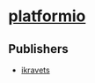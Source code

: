 # [platformio](https://pypi.org/project/platformio)



## Publishers
- [ikravets](https://pypi.org/user/ikravets)

